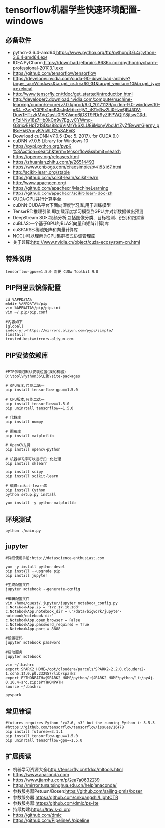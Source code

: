
# tensorflow机器学些快速环境配置-windows

## 必备软件
- python-3.6.4-amd64,https://www.python.org/ftp/python/3.6.4/python-3.6.4-amd64.exe
- IDEA PyCharm,https://download.jetbrains.8686c.com/python/pycharm-professional-2017.3.1.exe
- https://github.com/tensorflow/tensorflow
- https://developer.nvidia.com/cuda-90-download-archive?target_os=Windows&target_arch=x86_64&target_version=10&target_type=exelocal
- http://www.tensorfly.cn/tfdoc/get_started/introduction.html
- http://developer2.download.nvidia.com/compute/machine-learning/cudnn/secure/v7.0.5/prod/9.0_20171129/cudnn-9.0-windows10-x64-v7.zip?0PErSgeB3sJpMttjxrHjV1_tKf1yBw7Li9Hve6jBJ8DV-DuwTHTzzkMVqDasU0PIKVaqp6jDST9PDr9yZIFPWQjY8jtswGDd-nFziNNv18z7HbOkCn9v7EgJyCYWmq-G3rixvEHpTz1SDbs88d6VjMhYkSXLU89MxnyVbdJmZyZfBvwmGjerny_plBcHA67qqyK7nWLG2n8AEViS
- Download cuDNN v7.0.5 (Dec 5, 2017), for CUDA 9.0
- cuDNN v7.0.5 Library for Windows 10
- https://pypi.python.org/pypi?%3Aaction=search&term=tensorflow&submit=search
- https://opencv.org/releases.html
- https://zhuanlan.zhihu.com/p/26514493
- https://www.cnblogs.com/chaosimple/p/4153167.html
- http://scikit-learn.org/stable
- https://github.com/scikit-learn/scikit-learn
- http://www.apachecn.org/
- https://github.com/apachecn/MachineLearning
- https://github.com/apachecn/scikit-learn-doc-zh
- CUDA:GPU并行计算平台
- cuDNN:CUDA平台下面向深度学习库,用于训练模型
- TensorRT:推理引擎,即加载深度学习模型到GPU,并对新数据做出预测
- DeepStream SDK:视频分析,包括图像分类、目标检测、识别和跟踪等
- cuBLAS:一个基于GPU的BLAS(向量和矩阵计算)库
- cuSPARSE:稀疏矩阵和向量计算库
- NCCL:可以理解为GPU集群模式协调管理库
- 关于超算:http://www.nvidia.cn/object/cuda-ecosystem-cn.html

## 特殊说明
```
tensorflow-gpu==1.5.0 需要 CUDA Toolkit 9.0
```

## PIP阿里云镜像配置
```shell
cd %APPDATA%
mkdir %APPDATA%/pip
vim %APPDATA%/pip/pip.ini
vim ~/.pip/pip.conf

#内容如下
[global]
index-url=https://mirrors.aliyun.com/pypi/simple/
[install]
trusted-host=mirrors.aliyun.com
```

## PIP安装依赖库
```shell

#PIP依赖包默认安装位置(我的机器)
D:\tool\Python36\Lib\site-packages

# GPU版本,只能二选一
pip install tensorflow-gpu==1.5.0

# CPU版本,只能二选一
pip install tensorflow==1.5.0
pip uninstall tensorflow==1.5.0

# 代数库
pip install numpy

# 图形库
pip install matplotlib

# OpenCV支持
pip install opencv-python

# 机器学习库可以进行归一化处理
pip install sklearn

pip install scipy
pip install scikit-learn

# 编译scikit-learn库
pip install Cython
python setup.py install

yum install -y python-matplotlib
```

## 环境测试
```shell
python ./main.py
```

## jupyter
```shell
#详细使用手册:http://datascience-enthusiast.com

yum -y install python-devel
pip install --upgrade pip
pip install jupyter

#生成配置文件
jupyter notebook --generate-config

#编辑配置文件
vim /home/guest/.jupyter/jupyter_notebook_config.py
c.NotebookApp.ip = '172.17.10.100'
c.NotebookApp.notebook_dir = u'/data/bigwork/jupyter-notebook/notebook-dir'
c.NotebookApp.open_browser = False
c.NotebookApp.password_required = True
c.NotebookApp.port = 8888

#设置密码
jupyter notebook password

#启动服务
jupyter notebook

vim ~/.bashrc
export SPARK2_HOME=/opt/cloudera/parcels/SPARK2-2.2.0.cloudera2-1.cdh5.12.0.p0.232957/lib/spark2
export PYTHONPATH=$SPARK2_HOME/python/:$SPARK2_HOME/python/lib/py4j-0.10.4-src.zip:$PYTHONPATH
source ~/.bashrc

pyspark

```

## 常见错误
```
#futures requires Python '>=2.6, <3' but the running Python is 3.5.3
#https://github.com/tensorflow/tensorflow/issues/16478
pip install futures==3.1.1
pip install tensorflow-gpu==1.5.0
pip uninstall tensorflow-gpu==1.5.0
```

## 扩展阅读
- 机器学习资源大全:http://tensorfly.cn/tfdoc/mltools.html
- https://www.anaconda.com
- https://www.jianshu.com/p/2ea7a0632239
- https://mirror.tuna.tsinghua.edu.cn/help/anaconda/
- 参数服务器Petuum/Bosen:https://github.com/sailing-pmls/bosen
- 参数服务器:https://github.com/cnkuangshi/LightCTR
- 参数服务器:https://github.com/dmlc/ps-lite
- 持续构建:https://travis-ci.org
- https://github.com/dmlc
- https://github.com/PipelineAI/pipeline
